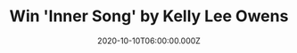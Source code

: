 ---
campaign-uuid: "c-6f0e8a3b-f285-4053-bb1b-8c17f190451a"
type: "Competition"
category: "Music"
date: "2020-10-10T06:00:00.000Z"
end-date: "2020-12-10T23:59:00.000Z"
disable-form: false
is_promoted: true
has_entry_page: true
title: "Win 'Inner Song' by Kelly Lee Owens"
competition-description: "<p>Kelly Lee Owens second album is finally here. A record\
  \ where she explores her personal pain while embracing the beauty of the natural\
  \ world. A meditative, powerful techno-pop triumph in the face of a crumbling world.\
  \ </p>\n<p>We have a copy to give away to one NME AAA member. Click below for a\
  \ chance to win and discover her new CD now.</p>\n"
hero-header: "Win 'Inner Song' by Kelly Lee Owens"
terms-confirmation: "N/A"
banner-img: "https://assets.expresslyapp.com/asset-e34a0b51-83e1-4663-b0d2-1457fcda58dd.jpg"
logo-left-href: "aaa.nme.com"
logo-left-image: "https://assets.expresslyapp.com/asset-cb890b44-4d58-40ec-b54c-07b411dd6753.jpg"
logo-left-title: "NME AAA"
bg-image-hero: "https://assets.expresslyapp.com/asset-ebac0ff7-1e8e-43a2-b400-4e52af756e40.jpg"
bg-image-first: "https://assets.expresslyapp.com/asset-40645b03-cf7d-4591-a056-3477553da160.jpg"
section1-content: "<p>'Inner Song' is a miraculous record from one of Britain’s most\
  \ innovative producers, and new opportunities are arising. It's a leap in artistry\
  \ from a musician who burst forth on the scene with a confident, rich sound.</p>\n\
  <p>'Inner Song' is endlessly enticing when it comes to what Owens is capable of.</p>\n\
  <p>Click below and it could be yours.</p>\n"
entry-title: "Win 'Inner Song' by Kelly Lee Owens"
entry-content: "<p>Enter the draw to win 'Inner Song' by Kelly Lee Owens by completing\
  \ the form below before 23:59 on the 10th of November  2020.</p>\n"
has-winner: false
prize-description: "'Inner Song' by Kelly Lee Owens"
special-conditions: "Multiple entries are allowed up to one every day."
country-restrictions:
- "GB"
---